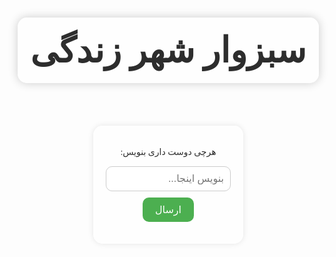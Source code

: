 <!DOCTYPE html>
<html lang="fa">
<head>
  <meta charset="UTF-8">
  <meta name="viewport" content="width=device-width, initial-scale=1.0">
  <title>سبزوار شهر زندگی</title>
  <style>
    @font-face {
      font-family: "IranNastaliq";
      src: url("https://cdn.fontcdn.ir/Font/Persian/IranNastaliq/IranNastaliq.woff2") format("woff2");
    }
    body {
      margin: 0;
      height: 100vh;
      display: flex;
      flex-direction: column;
      align-items: center;
      justify-content: center;
      background-image: url('https://upload.wikimedia.org/wikipedia/commons/6/67/Old_paper_texture.jpg');
      background-size: cover;
      background-position: center;
      font-family: "IranNastaliq", serif;
      color: #2d2d2d;
      direction: rtl;
    }
    h1 {
      font-size: 3.5rem;
      text-align: center;
      background-color: rgba(255,255,255,0.7);
      padding: 20px;
      border-radius: 15px;
      box-shadow: 0 0 15px rgba(0,0,0,0.2);
    }
    #form-container {
      margin-top: 30px;
      background: rgba(255,255,255,0.8);
      padding: 20px;
      border-radius: 15px;
      text-align: center;
      box-shadow: 0 0 10px rgba(0,0,0,0.1);
    }
    input[type="text"] {
      padding: 10px;
      font-size: 1rem;
      border-radius: 10px;
      border: 1px solid #ccc;
      width: 200px;
      margin-bottom: 10px;
    }
    button {
      padding: 10px 20px;
      font-size: 1rem;
      border: none;
      background-color: #4CAF50;
      color: white;
      border-radius: 10px;
      cursor: pointer;
    }
    #response {
      margin-top: 15px;
      font-size: 1.2rem;
      color: green;
    }
  </style>
</head>
<body>
  <h1>سبزوار شهر زندگی</h1>

  <div id="form-container">
    <p>هرچی دوست داری بنویس:</p>
    <input type="text" id="userInput" placeholder="بنویس اینجا...">
    <br>
    <button onclick="sayBravo()">ارسال</button>
    <div id="response"></div>
  </div>

  <script>
    function sayBravo() {
      const input = document.getElementById('userInput').value.trim();
      const response = document.getElementById('response');
      if (input.length > 0) {
        response.textContent = "آفرین 👏";
      } else {
        response.textContent = "یه چیزی بنویس اول!";
      <html lang="fa">
<head>
  <meta charset="UTF-8">
  <meta name="viewport" content="width=device-width, initial-scale=1.0">
  <title>پس‌زمینه قدیمی</title>
  <style>
    body {
      margin: 0;
      padding: 0;
      font-family: 'Tahoma', sans-serif;
      background: url('https://www.transparenttextures.com/patterns/old-wall.png');
      background-color: #f5e6cc;
      background-size: cover;
      color: #3e3e3e;
      direction: rtl;
    }

    .overlay {
      background-color: rgba(255, 255, 255, 0.7);
      backdrop-filter: blur(2px);
      padding: 2rem;
      margin: 2rem;
      border-radius: 15px;
      box-shadow: 0 4px 10px rgba(0, 0, 0, 0.2);
    }
  </style>
</head>
<body>
  <div class="overlay">
    <h1>خوش آمدید!</h1>
    <p>این یک طراحی با سبک قدیمی برای وب‌سایت شماست.</p>
  </div>
</body>
</html>

    }
  </script>
</body>
</html>
